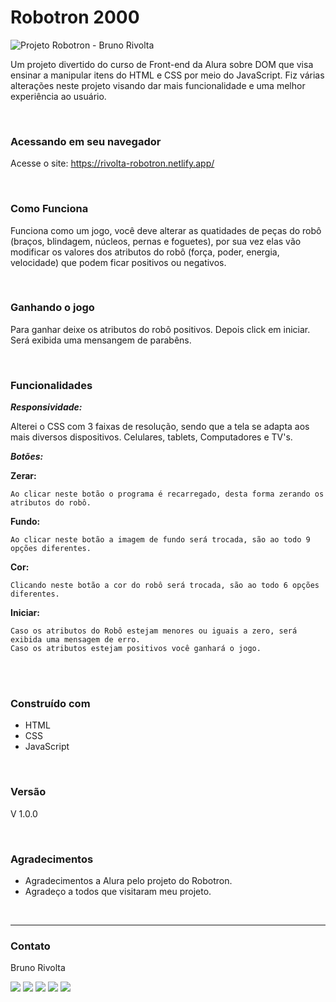 # Robotron 2000

![Projeto Robotron - Bruno Rivolta](https://images2.imgbox.com/d2/c0/dTBV4ayD_o.gif)

Um projeto divertido do curso de Front-end da Alura sobre DOM que visa ensinar a manipular itens do HTML e CSS por meio do JavaScript. Fiz várias alterações neste projeto visando dar mais funcionalidade e uma melhor experiência  ao usuário.

<br>

### Acessando em seu navegador   

Acesse o site: https://rivolta-robotron.netlify.app/    

<br>

### Como Funciona

Funciona como um jogo, você deve alterar as quatidades de peças do robô (braços, blindagem, núcleos, pernas e foguetes), por sua vez elas vão modificar os valores dos atributos do robô (força, poder, energia, velocidade) que podem ficar positivos ou negativos.

<br>

### Ganhando o jogo

Para ganhar deixe os atributos do robô positivos. Depois click em iniciar. Será exibida uma mensangem de parabêns.

<br>

### Funcionalidades

***Responsividade:***

Alterei o CSS com 3 faixas de resolução, sendo que a tela se adapta aos mais diversos dispositivos. Celulares, tablets, Computadores e TV's.

***Botões:***

**Zerar:** 

    Ao clicar neste botão o programa é recarregado, desta forma zerando os atributos do robô.

**Fundo:**

    Ao clicar neste botão a imagem de fundo será trocada, são ao todo 9 opções diferentes.

**Cor:** 

    Clicando neste botão a cor do robô será trocada, são ao todo 6 opções diferentes.

**Iniciar:**

    Caso os atributos do Robô estejam menores ou iguais a zero, será exibida uma mensagem de erro.
    Caso os atributos estejam positivos você ganhará o jogo.

<br>


<br>

### Construído com

* HTML
* CSS
* JavaScript

<br>

### Versão

V 1.0.0

<br>

### Agradecimentos

* Agradecimentos a Alura pelo projeto do Robotron.
* Agradeço a todos que visitaram meu projeto.

<br>

---
### Contato

Bruno Rivolta

<a  href="mailto:brrivolta@gmail.com"><img src="https://img.icons8.com/plasticine/100/null/apple-mail.png"></a>
<a  href="https://github.com/BrunoRivolta"><img src="https://img.icons8.com/plasticine/100/null/github-squared.png"></a>
<a  href="https://www.linkedin.com/in/brunorivolta/"><img src="https://img.icons8.com/plasticine/100/null/linkedin.png"></a>
<a  href="https://www.youtube.com/channel/UC6XJ3aQvFBU7gqHvebolwJQ"><img src="https://img.icons8.com/plasticine/100/null/youtube-play--v1.png"></a>
<a  href="https://devrivolta.blogspot.com/"><img src="https://images2.imgbox.com/1d/91/8Te7jWaR_o.png"></a>
